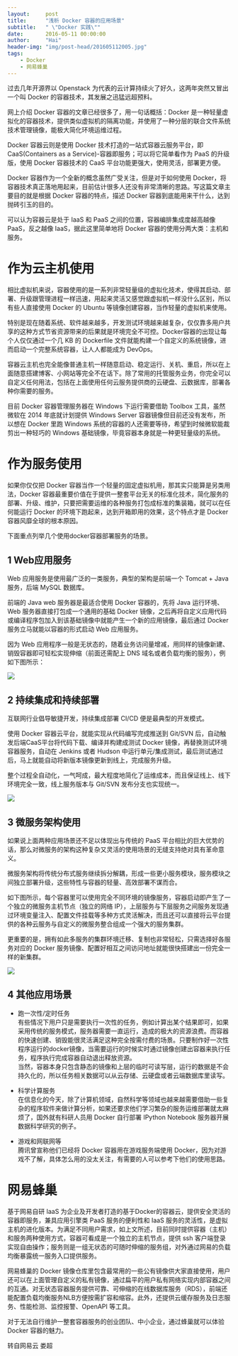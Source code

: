 ```yaml
---
layout:     post
title:      "浅析 Docker 容器的应用场景"
subtitle:   " \"Docker 实践\""
date:       2016-05-11 00:00:00
author:     "Hai"
header-img: "img/post-head/201605112005.jpg"
tags:
    - Docker
    - 网易蜂巢
---
```


过去几年开源界以 Openstack 为代表的云计算持续火了好久，这两年突然又冒出一个叫 Docker 的容器技术，其发展之迅猛远超预料。

网上介绍 Docker 容器的文章已经很多了，用一句话概括：Docker 是一种轻量虚拟化的容器技术，提供类似虚拟机的隔离功能，并使用了一种分层的联合文件系统技术管理镜像，能极大简化环境运维过程。

Docker 容器云则是使用 Docker 技术打造的一站式容器云服务平台，即 CaaS(Containers as a Service)-容器即服务；可以将它简单看作为 PaaS 的升级版，使用 Docker 容器技术的 CaaS 平台功能更强大，使用灵活，部署更方便。

Docker 容器作为一个全新的概念虽然广受关注，但是对于如何使用 Docker，将容器技术真正落地用起来，目前估计很多人还没有非常清晰的思路。写这篇文章主要目的就是根据 Docker 容器的特点，描述 Docker 容器到底能用来干什么，达到抛砖引玉的目的。

可以认为容器云是处于 IaaS 和 PaaS 之间的位置，容器编排集成度越高越像 PaaS，反之越像 IaaS，据此这里简单地将 Docker 容器的使用分两大类：主机和服务。

# 作为云主机使用

相比虚拟机来说，容器使用的是一系列非常轻量级的虚拟化技术，使得其启动、部署、升级跟管理进程一样迅速，用起来灵活又感觉跟虚拟机一样没什么区别，所以有些人直接使用 Docker 的 Ubuntu 等镜像创建容器，当作轻量的虚拟机来使用。

特别是现在随着系统、软件越来越多，开发测试环境越来越复杂，仅仅靠多用户共享的这种方式节省资源带来的后果就是环境完全不可控。Docker容器的出现让每个人仅仅通过一个几 KB 的 Dockerfile 文件就能构建一个自定义的系统镜像，进而启动一个完整系统容器，让人人都能成为 DevOps。

容器云主机也完全能像普通主机一样随意启动、稳定运行、关机、重启，所以在上面随意搭建博客、小网站等完全不在话下。除了常用的托管服务业务，你完全可以自定义任何用法，包括在上面使用任何云服务提供商的云硬盘、云数据库，部署各种你需要的服务。

目前 Docker 容器管理服务器在 Windows 下运行需要借助 Toolbox 工具，虽然微软在 2014 年底就计划提供 Windows Server 容器镜像但目前还没有发布，所以想在 Docker 里跑 Windows 系统的容器的人还需要等待，希望到时候微软能裁剪出一种轻巧的 Windows 基础镜像，毕竟容器本身就是一种更轻量级的系统。


# 作为服务使用

如果你仅仅把 Docker 容器当作一个轻量的固定虚拟机用，那其实只能算是另类用法，Docker 容器最重要价值在于提供一整套平台无关的标准化技术，简化服务的部署、升级、维护，只要把需要运维的各种服务打包成标准的集装箱，就可以在任何能运行 Docker 的环境下跑起来，达到开箱即用的效果，这个特点才是 Docker 容器风靡全球的根本原因。

下面重点列举几个使用docker容器部署服务的场景。


## 1 Web应用服务

Web 应用服务是使用最广泛的一类服务，典型的架构是前端一个 Tomcat + Java 服务，后端 MySQL 数据库。

前端的 Java web 服务器是最适合使用 Docker 容器的，先将 Java 运行环境、Web 服务器直接打包成一个通用的基础 Docker 镜像，之后再将自定义应用代码或编译程序包加入到该基础镜像中就能产生一个新的应用镜像，最后通过 Docker 服务立马就能以容器的形式启动 Web 应用服务。

因为 Web 应用程序一般是无状态的，随着业务访问量增减，用同样的镜像新建、销毁容器即可轻松实现伸缩（前面还需配上 DNS 域名或者负载均衡的服务），例如下图所示：

![](http://mmbiz.qpic.cn/mmbiz/Kp8zGHrttZZib1V5wCUnGdXW36ISriaGIN6f17TeH2icbmxrKWDmiaGwFguebXJtD8Oibib7nY7Y7iadv3HDghEmfP7Ig/640?wx_fmt=jpeg&tp=webp&wxfrom=5&wx_lazy=1)


## 2 持续集成和持续部署

互联网行业倡导敏捷开发，持续集成部署 CI/CD 便是最典型的开发模式。

使用 Docker 容器云平台，就能实现从代码编写完成推送到 Git/SVN 后，自动触发后端CaaS平台将代码下载、编译并构建成测试 Docker 镜像，再替换测试环境容器服务，自动在 Jenkins 或者 Hudson 中运行单元/集成测试，最后测试通过后，马上就能自动将新版本镜像更新到线上，完成服务升级。

整个过程全自动化，一气呵成，最大程度地简化了运维成本，而且保证线上、线下环境完全一致，线上服务版本与 Git/SVN 发布分支也实现统一。

![](http://mmbiz.qpic.cn/mmbiz/Kp8zGHrttZZib1V5wCUnGdXW36ISriaGINZsGxcUgaoLhCJ0TibWF2icnibZh6BR8PSjTSmSpCoZ99c0U1mOkDsDW6A/640?wx_fmt=jpeg&tp=webp&wxfrom=5&wx_lazy=1)

## 3 微服务架构使用

如果说上面两种应用场景还不足以体现出与传统的 PaaS 平台相比的巨大优势的话，那么对微服务的架构这种复杂又灵活的使用场景的无缝支持绝对具有革命意义。

微服务架构将传统分布式服务继续拆分解耦，形成一些更小服务模块，服务模块之间独立部署升级，这些特性与容器的轻量、高效部署不谋而合。

如下图所示，每个容器里可以使用完全不同环境的镜像服务，容器启动即产生了一个独立的微服务主机节点（独立的网络 IP），上层服务与下层服务之间服务发现通过环境变量注入、配置文件挂载等多种方式灵活解决，而且还可以直接将云平台提供的各种云服务与自定义的微服务整合组成一个强大的服务集群。

更重要的是，拥有如此多服务的集群环境迁移、复制也非常轻松，只需选择好各服务对应的 Docker 服务镜像、配置好相互之间访问地址就能很快搭建出一份完全一样的新集群。

![](http://mmbiz.qpic.cn/mmbiz/Kp8zGHrttZZib1V5wCUnGdXW36ISriaGINicCkqGjIu63t1eecNxKbjWKIvJPzY82GOczw1YOYqFAkU5cjThxwqFQ/640?wx_fmt=jpeg&tp=webp&wxfrom=5&wx_lazy=1)

## 4 其他应用场景

* 跑一次性/定时任务<br>
有些情况下用户只是需要执行一次性的任务，例如计算出某个结果即可，如果采用传统的服务模式，服务器需要一直运行，造成的极大的资源浪费。而容器的快速创建、销毁能很灵活满足这种完全按需付费的场景。只要制作好一次性程序运行的docker镜像，当需要运行的时候实时通过镜像创建出容器来执行任务，程序执行完成容器自动退出释放资源。<br>
当然，容器本身只包含静态的镜像和上层的临时可读写层，运行的数据是不会持久化的，所以任务相关数据可以从云存储、云硬盘或者云端数据库里读写。

* 科学计算服务<br>
在信息化的今天，除了计算机领域，自然科学等领域也越来越需要借助一些复杂的程序软件来做计算分析，如果还要求他们学习繁杂的服务运维部署就太麻烦了，国外就有科研人员用 Docker 自行部署 IPython Notebook 服务器开展数据科学研究的例子。

* 游戏和网联网等<br>
腾讯曾宣称他们已经将 Docker 容器用在游戏服务端使用 Docker，因为对游戏不了解，具体怎么用的没太关注，有需要的人可以参考下他们的使用思路。


# 网易蜂巢

基于网易自研 IaaS 为企业及开发者打造的基于Docker的容器云，提供安全灵活的容器即服务，兼具应用引擎类 PaaS 服务的便利性和 IaaS 服务的灵活性，是虚拟主机的进化版本。为满足不同用户需求，如上文所述，目前同时提供容器（主机）和服务两种使用方式，容器可看成是一个独立的主机节点，提供 ssh 客户端登录实现自由操作；服务则是一组无状态的可随时伸缩的服务组，对外通过网易的负载均衡暴露统一服务入口提供服务。

网易蜂巢的 Docker 镜像仓库里包含最常用的一些公有镜像供大家直接使用，用户还可以在上面管理自定义的私有镜像，通过扁平的用户私有网络实现内部容器之间的互通。对无状态容器服务提供可靠、可伸缩的在线数据库服务（RDS），前端还能配置负载均衡服务NLB方便按需扩容和缩容。此外，还提供云缓存服务及日志服务、性能检测、监控报警、OpenAPI 等工具。

对于无法自行维护一整套容器服务的创业团队、中小企业，通过蜂巢就可以体验 Docker 容器的魅力。



转自网易云  娄超